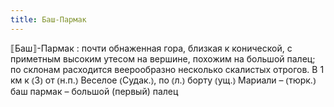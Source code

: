 ```yaml
---
title: Баш-Пармак
---
```


⟦Баш⟧-Пармак
: почти обнаженная гора, близкая к конической, с приметным высоким утесом на вершине, похожим на большой палец; по склонам расходится веерообразно несколько скалистых отрогов. В 1 км к ⦅З⦆ от ⦅н.п.⦆ Веселое ⦅Судак.⦆, по ⦅л.⦆ борту ⦅ущ.⦆ Мариали – ⦅тюрк.⦆ баш пармак – большой (первый) палец
